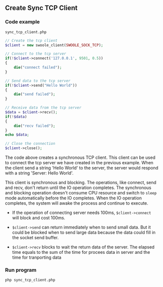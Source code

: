 ## Create Sync TCP Client

### Code example

`sync_tcp_client.php`

``` php
// Create the tcp client
$client = new swoole_client(SWOOLE_SOCK_TCP);

// Connect to the tcp server
if(!$client->connect('127.0.0.1', 9501, 0.5))
{
    die("connect failed");
}

// Send data to the tcp server
if(!$client->send("Hello World"))
{
    die("send failed");
}

// Receive data from the tcp server
$data = $client->recv();
if(!$data)
{
    die("recv failed");
}
echo $data;

// Close the connection
$client->close();
```

The code above creates a synchronous TCP client. This client can be used to connect the tcp server we have created in the previous example. When the client send a string 'Hello World' to the server, the server would respond with a string 'Server: Hello World'.

This client is synchronous and blocking. The operations, like connect, send and recv, don't return until the IO operation completes. The synchronous and blocking operation doesn't consume CPU resource and switch to `sleep` mode automatically before the IO completes. When the IO operation completes, the system will awake the process and continue to execute.

- If the operation of connecting server needs 100ms, `$client->connect` will block and cost 100ms.

- `$client->send` can return immediately when to send small data. But it could be blocked when to send large data because the data could fill in the socket send buffer.

- `$client->recv` blocks to wait the return data of the server. The elapsed time equals to the sum of the time for procees data in server and the time for tranporting data

### Run program

``` bash
php sync_tcp_client.php
```
